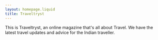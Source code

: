 ```yaml
---
layout: homepage.liquid
title: Traveltryst
---
```


This is Traveltryst, an online magazine that's all about Travel. We have the latest travel updates and advice for the Indian traveller.